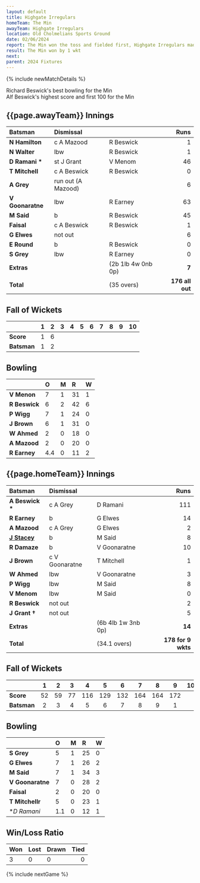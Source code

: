 ```yaml
---
layout: default
title: Highgate Irregulars
homeTeam: The Min
awayTeam: Highgate Irregulars
location: Old Cholmelians Sports Ground  
date: 02/06/2024
report: The Min won the toss and fielded first, Highgate Irregulars made 176 all out in 34.4 overs. The Min replied with 178 for 9 wkts in 34.1 overs.
result: The Min won by 1 wkt
next: 
parent: 2024 Fixtures
---
```


{% include newMatchDetails %}

Richard Beswick's best bowling for the Min<br />
Alf Beswick's highest score and first 100 for the Min

## {{page.awayTeam}} Innings

| Batsman | Dismissal | | Runs |
|:---|:---|---|---:|
| **N Hamilton** | c A Mazood| R Beswick | 1 |
| **N Walter** |  lbw | R Beswick | 1 |
| **D Ramani &#42;** | st J Grant | V Menom | 46 |
| **T Mitchell** | c A Beswick | R Beswick | 0 |
| **A Grey** | run out (A Mazood) |  | 6 |
| **V Goonaratne** | lbw | R Earney | 63 |
| **M Said** | b | R Beswick | 45 |
| **Faisal** | c A Beswick | R Beswick | 1 |
| **G Elwes** | not out |  | 6 |
| **E Round** | b | R Beswick | 0 |
| **S Grey** | lbw | R Earney | 0 |
| **Extras** | | (2b 1lb 4w 0nb 0p) | **7** |
| **Total** | | (35 overs) | **176 all out** |

## Fall of Wickets

| | 1 | 2 | 3 | 4 | 5 | 6 | 7 | 8 | 9 | 10 |
|---|:---:|:---:|:---:|:---:|:---:|:---:|:---:|:---:|:---:|:---:|
| **Score** | 1 | 6 |  |  |  |  |  |  |  |  | 
| **Batsman** | 1  | 2  |  |  |  |  |  |   |  |  | 

## Bowling

| | O | M | R | W |
|---|:---|:---|:---|:---|
| **V Menon** | 7 | 1 | 31 | 1 |
| **R Beswick** | 6 | 2 | 42 | 6 |
| **P Wigg** | 7 | 1 | 24 | 0 |
| **J Brown** | 6 | 1 | 31 | 0 |
| **W Ahmed** | 2 | 0 | 18 | 0 |
| **A Mazood** | 2 | 0 | 20 | 0 |
| **R Earney** | 4.4 | 0 | 11 | 2 |

## {{page.homeTeam}} Innings

| Batsman | Dismissal | | Runs |
|:---|:---|---|---:|
| **A Beswick &#42;** | c A Grey | D Ramani | 111 |
| **R Earney** | b | G Elwes | 14 |
| **A Mazood** | c A Grey | G Elwes  | 2 |
| **[J Stacey](../profiles/jack-stacey)** | b | M Said | 8 |
| **R Damaze** | b | V Goonaratne | 10 |
| **J Brown** | c V Goonaratne | T Mitchell | 1 |
| **W Ahmed** | lbw | V Goonaratne | 3 |
| **P Wigg** | lbw | M Said | 8 |
| **V Menom** | lbw | M Said | 0 |
| **R Beswick** | not out |  | 2 |
| **J Grant &#8224;** | not out |  | 5 |
| **Extras** | | (6b 4lb 1w 3nb 0p) | **14** |
| **Total** | | (34.1 overs) | **178 for 9 wkts** |

## Fall of Wickets

| | 1 | 2 | 3 | 4 | 5 | 6 | 7 | 8 | 9 | 10 |
|---|:---:|:---:|:---:|:---:|:---:|:---:|:---:|:---:|:---:|:---:|
| **Score** | 52 | 59 | 77 | 116 | 129 | 132 | 164 | 164 | 172 |  |
| **Batsman** | 2 | 3 | 4 | 5 | 6 | 7 | 8 | 9 | 1 |  | 

## Bowling

| | O | M | R | W |
|---|:---|:---|:---|:---|
| **S Grey** | 5 | 1 | 25 | 0 |
| **G Elwes** | 7 | 1 | 26 | 2 |
| **M Said** | 7 | 1 | 34 | 3 |
| **V Goonaratne** | 7 | 0 | 28 | 2 |
| **Faisal** | 2 | 0 | 20 | 0 |
| **T Mitchellr** | 5 | 0 | 23 | 1 |
| **D Ramani* | 1.1 | 0 | 12 | 1 |

## Win/Loss Ratio

| Won | Lost | Drawn | Tied |
|:---|:---|:---|---:|
| 3 | 0 | 0 | 0 |

{% include nextGame %}